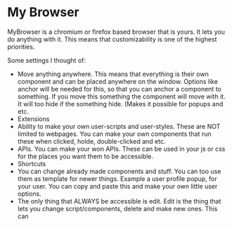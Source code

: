 # My Browser
MyBrowser is a chromium or firefox based browser that is yours. It lets you do anything with it. This means that customizability is one of the highest priorities.

Some settings I thought of:

 - Move anything anywhere. This means that everything is their own component and can be placed anywhere on the window. Options like anchor will be needed for this, so that you can anchor a component to something. If you move this something the component will move with it. It will too hide if the something hide. (Makes it possible for popups and etc.
 - Extensions
 - Ability to make your own user-scripts and user-styles. These are NOT limited to webpages. You can make your own components that run these when clicked, holde, double-clicked and etc.
 - APIs. You can make your won APIs. These can be used in your js or css for the places you want them to be accessible.
 - Shortcuts
 - You can change already made components and stuff. You can too use them as template for newer things. Example a user profile popup, for your user. You can copy and paste this and make your own little user options. 
 - The only thing that ALWAYS be accessible is edit. Edit is the thing that lets you change script/components, delete and make new ones. This can
<!--stackedit_data:
eyJoaXN0b3J5IjpbODc3MTY3ODc1LDEyMjA1NDQ5MzFdfQ==
-->